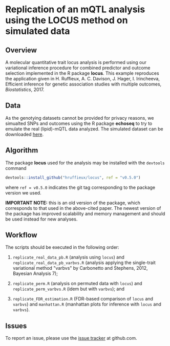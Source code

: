 # Replication of an mQTL analysis using the LOCUS method on simulated data 

## Overview 

A molecular quantitative trait locus analysis is performed using our 
variational inference procedure for combined predictor and outcome 
selection implemented in the R package **locus**. This example reproduces 
the application given in H. Ruffieux, A. C. Davison, J. Hager, I. Irincheeva, 
Efficient inference for genetic association studies with multiple outcomes, 
*Biostatistics*, 2017.

## Data

As the genotying datasets cannot be provided for privacy reasons, we simualted 
SNPs and outcomes using the R package **echoseq** to try to emulate the real 
(lipid)-mQTL data analyzed. The simulated dataset can be downloaded 
[here](https://dx.doi.org/10.6084/m9.figshare.4509755.v1).

## Algorithm

The package **locus** used for the analysis may be installed with the 
`devtools` command 
```R
devtools::install_github("hruffieux/locus", ref = "v0.5.0")
```
where `ref = v0.5.0` indicates the git tag corresponding to the package 
version we used.

**IMPORTANT NOTE:** this is an old version of the package, which corresponds to 
that used in the above-cited paper. The newest version of the package has 
improved scalability and memory management and should be used instead for 
new analyses. 

## Workflow

The scripts should be executed in the following order:

1. `replicate_real_data_pb.R` (analysis using `locus`) and 
   `replicate_real_data_pb_varbvs.R` (analysis applying the single-trait 
   variational method "varbvs" by Carbonetto and Stephens, 2012, 
   Bayesian Analysis 7);

2. `replicate_perm.R` (analysis on permuted data with `locus`) and 
   `replicate_perm_varbvs.R` (idem but with `varbvs`); and

3. `replicate_FDR_estimation.R` (FDR-based comparison of `locus` and 
   `varbvs`) and `manhattan.R` (manhattan plots for inference with 
   `locus` and `varbvs`).

## Issues

To report an issue, please use the 
[issue tracker](https://github.com/hruffieux/mQTL_analysis_example/issues) 
at github.com.